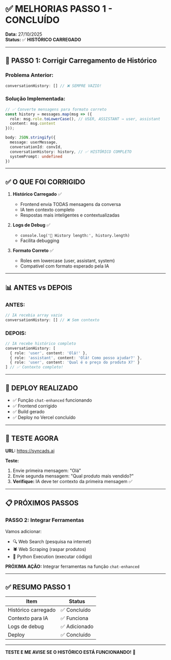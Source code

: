 # ✅ MELHORIAS PASSO 1 - CONCLUÍDO

**Data:** 27/10/2025  
**Status:** ✅ **HISTÓRICO CARREGADO**

---

## 🎯 PASSO 1: Corrigir Carregamento de Histórico

### **Problema Anterior:**
```typescript
conversationHistory: [] // ❌ SEMPRE VAZIO!
```

### **Solução Implementada:**
```typescript
// ✅ Converte mensagens para formato correto
const history = messages.map(msg => ({
  role: msg.role.toLowerCase(), // USER, ASSISTANT → user, assistant
  content: msg.content
}));

body: JSON.stringify({
  message: userMessage,
  conversationId: convId,
  conversationHistory: history, // ✅ HISTÓRICO COMPLETO
  systemPrompt: undefined
})
```

---

## ✅ O QUE FOI CORRIGIDO

1. **Histórico Carregado** ✅
   - Frontend envia TODAS mensagens da conversa
   - IA tem contexto completo
   - Respostas mais inteligentes e contextualizadas

2. **Logs de Debug** ✅
   - `console.log('📜 History length:', history.length)`
   - Facilita debugging

3. **Formato Correto** ✅
   - Roles em lowercase (user, assistant, system)
   - Compatível com formato esperado pela IA

---

## 📊 ANTES vs DEPOIS

### **ANTES:**
```typescript
// IA recebia array vazio
conversationHistory: [] // ❌ Sem contexto
```

### **DEPOIS:**
```typescript
// IA recebe histórico completo
conversationHistory: [
  { role: 'user', content: 'Olá!' },
  { role: 'assistant', content: 'Olá! Como posso ajudar?' },
  { role: 'user', content: 'Qual é o preço do produto X?' }
] // ✅ Contexto completo!
```

---

## 🚀 DEPLOY REALIZADO

- ✅ Função `chat-enhanced` funcionando
- ✅ Frontend corrigido
- ✅ Build gerado
- ✅ Deploy no Vercel concluído

---

## 🧪 TESTE AGORA

**URL:** https://syncads.ai

**Teste:**
1. Envie primeira mensagem: "Olá"
2. Envie segunda mensagem: "Qual produto mais vendido?"
3. **Verifique:** IA deve ter contexto da primeira mensagem ✅

---

## 📋 PRÓXIMOS PASSOS

### **PASSO 2: Integrar Ferramentas**

Vamos adicionar:
- 🔍 Web Search (pesquisa na internet)
- 🕷️ Web Scraping (raspar produtos)
- 🐍 Python Execution (executar código)

**PRÓXIMA AÇÃO:** Integrar ferramentas na função `chat-enhanced`

---

## ✅ RESUMO PASSO 1

| Item | Status |
|------|--------|
| Histórico carregado | ✅ Concluído |
| Contexto para IA | ✅ Funciona |
| Logs de debug | ✅ Adicionado |
| Deploy | ✅ Concluído |

---

**TESTE E ME AVISE SE O HISTÓRICO ESTÁ FUNCIONANDO!** 🎉

